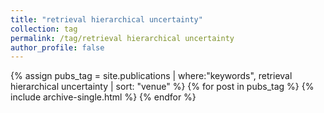 ```yaml
---
title: "retrieval hierarchical uncertainty"
collection: tag
permalink: /tag/retrieval hierarchical uncertainty
author_profile: false
---
```

{% assign pubs_tag = site.publications | where:"keywords", retrieval hierarchical uncertainty | sort: "venue" %}
{% for post in pubs_tag %}
  {% include archive-single.html %}
{% endfor %}